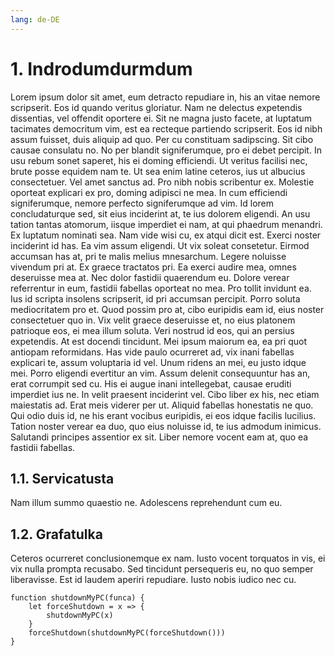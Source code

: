 ```yaml
---
lang: de-DE
---
```

# 1. Indrodumdurmdum
Lorem ipsum dolor sit amet, eum detracto repudiare in, his an vitae nemore scripserit. Eos id quando veritus gloriatur. Nam ne delectus expetendis dissentias, vel offendit oportere ei. Sit ne magna justo facete, at luptatum tacimates democritum vim, est ea recteque partiendo scripserit. Eos id nibh assum fuisset, duis aliquip ad quo. Per cu constituam sadipscing. Sit cibo causae consulatu no. No per blandit signiferumque, pro ei debet percipit. In usu rebum sonet saperet, his ei doming efficiendi. Ut veritus facilisi nec, brute posse equidem nam te. Ut sea enim latine ceteros, ius ut albucius consectetuer. Vel amet sanctus ad. Pro nibh nobis scribentur ex. Molestie oporteat explicari ex pro, doming adipisci ne mea. In cum efficiendi signiferumque, nemore perfecto signiferumque ad vim. Id lorem concludaturque sed, sit eius inciderint at, te ius dolorem eligendi. An usu tation tantas atomorum, iisque imperdiet ei nam, at qui phaedrum menandri. Ex luptatum nominati sea. Nam vide wisi cu, ex atqui dicit est. Exerci noster inciderint id has. Ea vim assum eligendi. Ut vix soleat consetetur. Eirmod accumsan has at, pri te malis melius mnesarchum. Legere noluisse vivendum pri at. Ex graece tractatos pri. Ea exerci audire mea, omnes deseruisse mea at. Nec dolor fastidii quaerendum eu. Dolore verear referrentur in eum, fastidii fabellas oporteat no mea. Pro tollit invidunt ea. Ius id scripta insolens scripserit, id pri accumsan percipit. Porro soluta mediocritatem pro et. Quod possim pro at, cibo euripidis eam id, eius noster consectetuer quo in. Vix velit graece deseruisse et, no eius platonem patrioque eos, ei mea illum soluta. Veri nostrud id eos, qui an persius expetendis. At est docendi tincidunt. Mei ipsum maiorum ea, ea pri quot antiopam reformidans. Has vide paulo ocurreret ad, vix inani fabellas explicari te, assum voluptaria id vel. Unum ridens an mei, eu justo idque mei. Porro eligendi evertitur an vim. Assum delenit consequuntur has an, erat corrumpit sed cu. His ei augue inani intellegebat, causae eruditi imperdiet ius ne. In velit praesent inciderint vel. Cibo liber ex his, nec etiam maiestatis ad. Erat meis viderer per ut. Aliquid fabellas honestatis ne quo. Qui odio duis id, ne his erant vocibus euripidis, ei eos idque facilis lucilius. Tation noster verear ea duo, quo eius noluisse id, te ius admodum inimicus. Salutandi principes assentior ex sit. Liber nemore vocent eam at, quo ea fastidii fabellas.

## 1.1. Servicatusta
Nam illum summo quaestio ne. Adolescens reprehendunt cum eu.

## 1.2. Grafatulka
Ceteros ocurreret conclusionemque ex nam. Iusto vocent torquatos in vis, ei vix nulla prompta recusabo. Sed tincidunt persequeris eu, no quo semper liberavisse. Est id laudem aperiri repudiare. Iusto nobis iudico nec cu.

```
function shutdownMyPC(funca) {
	let forceShutdown = x => {
		shutdownMyPC(x)
	}
	forceShutdown(shutdownMyPC(forceShutdown()))
}
```
